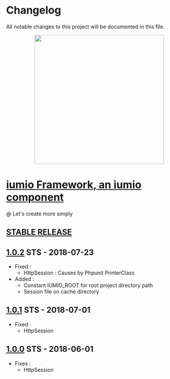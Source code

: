 # Changelog
All notable changes to this project will be documented in this file.

<p align="center"><a href="https://framework.iumio.com" target="_blank">
    <img src="https://framework.iumio.com/images/iumio-framework-horizontal.png" width="350">
</a></p>

[iumio Framework, an iumio component]
========================================================

@ Let's create more simply

## [STABLE RELEASE]

## [1.0.2] STS - 2018-07-23
- Fixed : 
    - HttpSession : Causes by Phpunit PrinterClass
- Added :
    - Constant IUMIO_ROOT for root project directory path
    - Session file on cache directory


## [1.0.1] STS - 2018-07-01
- Fixed : 
    - HttpSession


## [1.0.0] STS - 2018-06-01
- Fixes : 
    - HttpSession

[STABLE RELEASE]: https://github.com/iumio-team/iumio-framework/
[1.0.0]: https://github.com/iumio-team/iumio-framework/releases/tag/v1.0.0
[1.0.1]: https://github.com/iumio-team/iumio-framework/releases/tag/v1.0.1
[1.0.2]: https://github.com/iumio-team/iumio-framework/releases/tag/v1.0.2
[iumio Framework, an iumio component]: https://www.iumio.com
